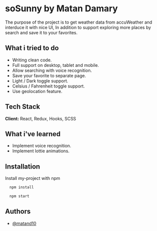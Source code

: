 
# soSunny by Matan Damary

The purpose of the project is to get weather data from accuWeather and interduce it with nice UI,
In addition to support exploring more places by search and save it to your favorites.

## What i tried to do

- Writing clean code.
- Full support on desktop, tablet and mobile.
- Allow searching with voice recognition.
- Save your favorite to separate page.
- Light / Dark toggle support.
- Celsius  / Fahrenheit toggle support.
- Use geolocation feature.
## Tech Stack

**Client:** React, Redux, Hooks, SCSS



## What i've learned

- Implement voice recognition.
- Implement lottie animations.
## Installation

Install my-project with npm

```bash
  npm install
```

```bash
  npm start
```


    
## Authors

- [@matand10](https://github.com/matand10)